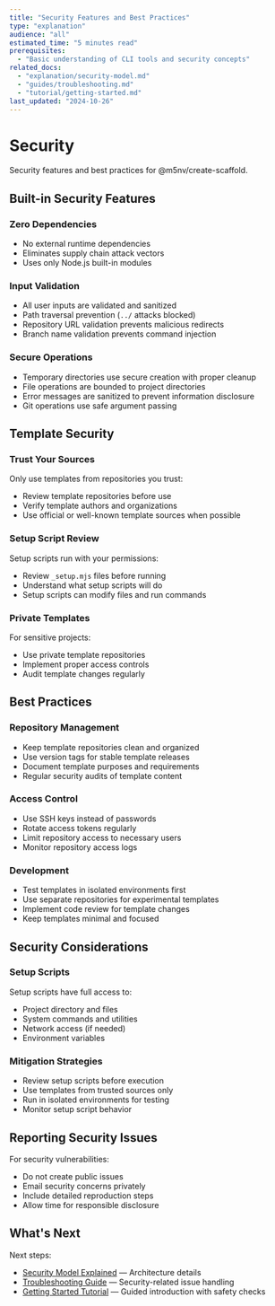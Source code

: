 ```yaml
---
title: "Security Features and Best Practices"
type: "explanation"
audience: "all"
estimated_time: "5 minutes read"
prerequisites: 
  - "Basic understanding of CLI tools and security concepts"
related_docs: 
  - "explanation/security-model.md"
  - "guides/troubleshooting.md"
  - "tutorial/getting-started.md"
last_updated: "2024-10-26"
---
```


# Security

Security features and best practices for @m5nv/create-scaffold.

## Built-in Security Features

### Zero Dependencies
- No external runtime dependencies
- Eliminates supply chain attack vectors
- Uses only Node.js built-in modules

### Input Validation
- All user inputs are validated and sanitized
- Path traversal prevention (`../` attacks blocked)
- Repository URL validation prevents malicious redirects
- Branch name validation prevents command injection

### Secure Operations
- Temporary directories use secure creation with proper cleanup
- File operations are bounded to project directories
- Error messages are sanitized to prevent information disclosure
- Git operations use safe argument passing

## Template Security

### Trust Your Sources
Only use templates from repositories you trust:
- Review template repositories before use
- Verify template authors and organizations
- Use official or well-known template sources when possible

### Setup Script Review
Setup scripts run with your permissions:
- Review `_setup.mjs` files before running
- Understand what setup scripts will do
- Setup scripts can modify files and run commands

### Private Templates
For sensitive projects:
- Use private template repositories
- Implement proper access controls
- Audit template changes regularly

## Best Practices

### Repository Management
- Keep template repositories clean and organized
- Use version tags for stable template releases
- Document template purposes and requirements
- Regular security audits of template content

### Access Control
- Use SSH keys instead of passwords
- Rotate access tokens regularly
- Limit repository access to necessary users
- Monitor repository access logs

### Development
- Test templates in isolated environments first
- Use separate repositories for experimental templates
- Implement code review for template changes
- Keep templates minimal and focused

## Security Considerations

### Setup Scripts
Setup scripts have full access to:
- Project directory and files
- System commands and utilities
- Network access (if needed)
- Environment variables

### Mitigation Strategies
- Review setup scripts before execution
- Use templates from trusted sources only
- Run in isolated environments for testing
- Monitor setup script behavior

## Reporting Security Issues

For security vulnerabilities:
- Do not create public issues
- Email security concerns privately
- Include detailed reproduction steps
- Allow time for responsible disclosure

## What's Next

Next steps:

- [Security Model Explained](explanation/security-model.md) — Architecture details
- [Troubleshooting Guide](guides/troubleshooting.md) — Security-related issue handling
- [Getting Started Tutorial](tutorial/getting-started.md) — Guided introduction with safety checks
